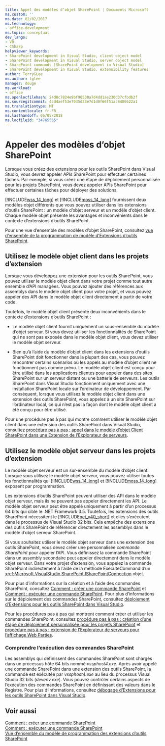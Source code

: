 ```yaml
---
title: Appel des modèles d’objet SharePoint | Documents Microsoft
ms.custom: ''
ms.date: 02/02/2017
ms.technology:
- office-development
ms.topic: conceptual
dev_langs:
- VB
- CSharp
helpviewer_keywords:
- SharePoint development in Visual Studio, client object model
- SharePoint development in Visual Studio, server object model
- SharePoint commands [SharePoint development in Visual Studio]
- SharePoint development in Visual Studio, extensibility features
author: TerryGLee
ms.author: tglee
manager: douge
ms.workload:
- office
ms.openlocfilehash: 24d8c7824e9bf90538a7d4dd1ae230d37cfbdb2f
ms.sourcegitcommit: 4cd4aef53e7035d23e7d1d0f66f51ac8480622a1
ms.translationtype: MT
ms.contentlocale: fr-FR
ms.lasthandoff: 06/05/2018
ms.locfileid: "34765555"
---
```

# <a name="call-into-the-sharepoint-object-models"></a>Appeler des modèles d’objet SharePoint
  Lorsque vous créez des extensions pour les outils SharePoint dans Visual Studio, vous devrez appeler APIs SharePoint pour effectuer certaines tâches. Par exemple, si vous créez une étape de déploiement personnalisée pour les projets SharePoint, vous devez appeler APIs SharePoint pour effectuer certaines tâches pour déployer des solutions.  
  
 [!INCLUDE[wss_14_long](../sharepoint/includes/wss-14-long-md.md)] et [!INCLUDE[moss_14_long](../sharepoint/includes/moss-14-long-md.md)] fournissent deux modèles objet différents que vous pouvez utiliser dans les extensions d’outils SharePoint : un modèle d’objet serveur et un modèle d’objet client. Chaque modèle objet présente les avantages et inconvénients dans le contexte d’extensions d’outils SharePoint.  
  
 Pour une vue d’ensemble des modèles d’objet SharePoint, consultez [vue d’ensemble de la programmation de modèle d’Extensions d’outils SharePoint](../sharepoint/overview-of-the-programming-model-of-sharepoint-tools-extensions.md).  
  
## <a name="use-the-client-object-model-in-extension-projects"></a>Utilisez le modèle objet client dans les projets d’extension
 Lorsque vous développez une extension pour les outils SharePoint, vous pouvez utiliser le modèle objet client dans votre projet comme tout autre ensemble d’API managées. Vous pouvez ajouter des références aux assemblys dans le modèle objet client pour votre projet, et vous pouvez appeler des API dans le modèle objet client directement à partir de votre code.  
  
 Toutefois, le modèle objet client présente deux inconvénients dans le contexte d’extensions d’outils SharePoint :  
  
-   Le modèle objet client fournit uniquement un sous-ensemble du modèle d’objet serveur. Si vous devez utiliser les fonctionnalités de SharePoint qui ne sont pas exposée dans le modèle objet client, vous devez utiliser le modèle objet serveur.  
  
-   Bien qu’à l’aide du modèle d’objet client dans les extensions d’outils SharePoint doit fonctionner dans la plupart des cas, vous pouvez rencontrer certains scénarios où les appels au modèle d’objet client ne fonctionnent pas comme prévu. Le modèle objet client est conçu pour être utilisé dans les applications clientes pour appeler dans des sites SharePoint sur un serveur distant ou une batterie de serveurs. Les outils SharePoint dans Visual Studio fonctionnent uniquement avec une installation SharePoint locale sur l’ordinateur de développement. Par conséquent, lorsque vous utilisez le modèle objet client dans une extension des outils SharePoint, vous appelez à un site SharePoint sur l’ordinateur local, ce qui n’est pas la façon dont le modèle objet client a été conçu pour être utilisé.  
  
 Pour une procédure pas à pas qui montre comment utiliser le modèle objet client dans une extension des outils SharePoint dans Visual Studio, consultez [procédure pas à pas : appel dans le modèle d’objet Client SharePoint dans une Extension de l’Explorateur de serveurs](../sharepoint/walkthrough-calling-into-the-sharepoint-client-object-model-in-a-server-explorer-extension.md).  
  
## <a name="use-the-server-object-model-in-extension-projects"></a>Utilisez le modèle objet serveur dans les projets d’extension
 Le modèle objet serveur est un sur-ensemble du modèle d’objet client. Lorsque vous utilisez le modèle objet serveur, vous pouvez utiliser toutes les fonctionnalités qui [!INCLUDE[wss_14_long](../sharepoint/includes/wss-14-long-md.md)] et [!INCLUDE[moss_14_long](../sharepoint/includes/moss-14-long-md.md)] exposent par programmation.  

 Les extensions d’outils SharePoint peuvent utiliser des API dans le modèle objet serveur, mais ils ne peuvent pas appeler directement les API. Le modèle objet serveur peut être appelé uniquement à partir d’un processus 64 bits qui cible le .NET Framework 3.5. Toutefois, les extensions des outils SharePoint nécessitent le [!INCLUDE[net_v40_short](../sharepoint/includes/net-v40-short-md.md)] et elles s’exécutent dans le processus de Visual Studio 32 bits. Cela empêche des extensions des outils SharePoint de référencer directement les assemblys dans le modèle d’objet serveur SharePoint.  
  
 Si vous souhaitez utiliser le modèle objet serveur dans une extension des outils SharePoint, vous devez créer une personnalisée *commande SharePoint* pour appeler l’API. Vous définissez la commande SharePoint dans un assembly secondaire peut appeler directement dans le modèle objet serveur. Dans votre projet d’extension, vous appelez la commande SharePoint indirectement à l’aide de la méthode ExecuteCommand d’un <xref:Microsoft.VisualStudio.SharePoint.ISharePointConnection> objet.  
  
 Pour plus d’informations sur la création et à l’aide des commandes SharePoint, consultez [Comment : créer une commande SharePoint](../sharepoint/how-to-create-a-sharepoint-command.md) et [Comment : exécuter une commande SharePoint](../sharepoint/how-to-execute-a-sharepoint-command.md). Pour plus d’informations sur le déploiement des commandes SharePoint, consultez [déploiement d’Extensions pour les outils SharePoint dans Visual Studio](../sharepoint/deploying-extensions-for-the-sharepoint-tools-in-visual-studio.md).  
  
 Pour les procédures pas à pas qui montrent comment créer et utiliser les commandes SharePoint, consultez [procédure pas à pas : création d’une étape de déploiement personnalisée pour les projets SharePoint](../sharepoint/walkthrough-creating-a-custom-deployment-step-for-sharepoint-projects.md) et [procédure pas à pas : extension de l’Explorateur de serveurs pour l’affichage Web Parties](../sharepoint/walkthrough-extending-server-explorer-to-display-web-parts.md).  
  
### <a name="understand-how-sharepoint-commands-are-executed"></a>Comprendre l’exécution des commandes SharePoint
 Les assemblys qui définissent des commandes SharePoint sont chargés dans un processus hôte 64 bits nommé *vssphost4.exe*. Après avoir appelé une commande SharePoint dans une extension des outils SharePoint, la commande est exécutée par *vssphost4.exe* au lieu du processus Visual Studio 32 bits (*devenv.exe*). Vous pouvez contrôler certains aspects de l’exécution des commandes SharePoint en définissant des valeurs dans le Registre. Pour plus d’informations, consultez [débogage d’Extensions pour les outils SharePoint dans Visual Studio](../sharepoint/debugging-extensions-for-the-sharepoint-tools-in-visual-studio.md).  
  
## <a name="see-also"></a>Voir aussi
 [Comment : créer une commande SharePoint](../sharepoint/how-to-create-a-sharepoint-command.md)   
 [Comment : exécuter une commande SharePoint](../sharepoint/how-to-execute-a-sharepoint-command.md)   
 [Vue d’ensemble du modèle de programmation des extensions d’outils SharePoint](../sharepoint/overview-of-the-programming-model-of-sharepoint-tools-extensions.md)  
  
